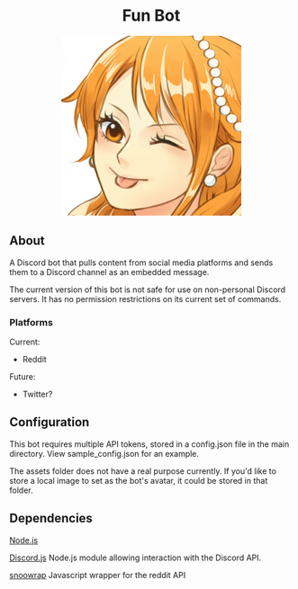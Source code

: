 <div align="center">
  <h1>Fun Bot</h1>
  <p>
    <img src="./assets/file.png">
  </p>
</div>

## About
A Discord bot that pulls content from social media platforms and sends them to a Discord channel as an embedded message.

The current version of this bot is not safe for use on non-personal Discord servers. It has no permission restrictions on its current set of commands.

### Platforms
Current:
- Reddit

Future:
- Twitter?

## Configuration
This bot requires multiple API tokens, stored in a config.json file in the main directory. View sample\_config.json for an example.

The assets folder does not have a real purpose currently. If you'd like to store a local image to set as the bot's avatar, it could be stored in that folder.

##  Dependencies
[Node.js](https://nodejs.org/)

[Discord.js](https://github.com/discordjs/discord.js)
Node.js module allowing interaction with the Discord API.

[snoowrap](https://github.com/not-an-aardvark/snoowrap)
Javascript wrapper for the reddit API
